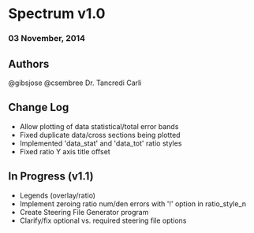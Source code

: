 # Spectrum v1.0
### 03 November, 2014

## Authors
@gibsjose @csembree Dr. Tancredi Carli

## Change Log
* Allow plotting of data statistical/total error bands
* Fixed duplicate data/cross sections being plotted
* Implemented 'data_stat' and 'data_tot' ratio styles
* Fixed ratio Y axis title offset

## In Progress (v1.1)
* Legends (overlay/ratio)
* Implement zeroing ratio num/den errors with '!' option in ratio_style_n
* Create Steering File Generator program
* Clarify/fix optional vs. required steering file options
